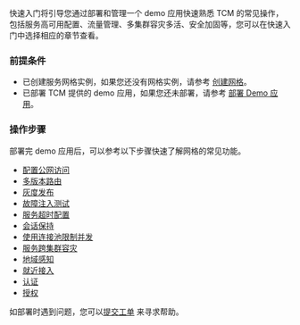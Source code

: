 快速入门将引导您通过部署和管理一个 demo 应用快速熟悉 TCM 的常见操作，包括服务高可用配置、流量管理、多集群容灾多活、安全加固等，您可以在快速入门中选择相应的章节查看。

### 前提条件
- 已创建服务网格实例，如果您还没有网格实例，请参考 [创建网格](https://intl.cloud.tencent.com/document/product/1152/47461)。
- 已部署 TCM 提供的 demo 应用，如果您还未部署，请参考 [部署 Demo 应用](https://intl.cloud.tencent.com/document/product/1152/47440)。


### 操作步骤
部署完 demo 应用后，可以参考以下步骤快速了解网格的常见功能。

- [配置公网访问](https://intl.cloud.tencent.com/document/product/1152/47442)
- [多版本路由](https://intl.cloud.tencent.com/document/product/1152/47444)
- [灰度发布](https://intl.cloud.tencent.com/document/product/1152/47445)
- [故障注入测试](https://intl.cloud.tencent.com/document/product/1152/47447)
- [服务超时配置](https://intl.cloud.tencent.com/document/product/1152/47448)
- [会话保持](https://intl.cloud.tencent.com/document/product/1152/47449)
- [使用连接池限制并发](https://intl.cloud.tencent.com/document/product/1152/47450)
- [服务跨集群容灾](https://intl.cloud.tencent.com/document/product/1152/47452)
- [地域感知](https://intl.cloud.tencent.com/document/product/1152/47453)
- [就近接入](https://intl.cloud.tencent.com/document/product/1152/47454)
- [认证](https://intl.cloud.tencent.com/document/product/1152/47456)
- [授权](https://intl.cloud.tencent.com/document/product/1152/47457)


如部署时遇到问题，您可以[提交工单](https://console.intl.cloud.tencent.com/workorder/category) 来寻求帮助。 


